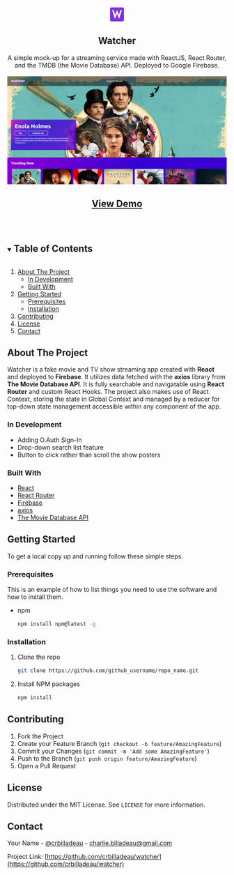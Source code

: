 <!-- PROJECT LOGO -->
<br />
<p align="center">
  <a href="https://github.com/crbilladeau/watcher">
    <img src="public/favicon-32x32.png" alt="Logo" width="32" height="32">
  </a>

  <h2 align="center">Watcher</h3>

  <p align="center">
    A simple mock-up for a streaming service made with ReactJS, React Router, and the TMDB (the Movie Database) API. Deployed to Google Firebase.
    <br />
    <br />
     <img src="https://github.com/crbilladeau/portfolio/blob/master/src/assets/images/watcher.png?raw=true" alt="Watcher Screenshot" width="1000">
    <br />
  </p>
  <h2 align="center"><a href="https://watcher-6ad27.web.app/">View Demo</a></h2>
  <br />
</p>



<!-- TABLE OF CONTENTS -->
<details open="open">
  <summary><h2 style="display: inline-block">Table of Contents</h2></summary>
  <ol>
    <li>
      <a href="#about-the-project">About The Project</a>
      <ul>
        <li><a href="#in-development">In Development</a></li>
      </ul>
      <ul>
        <li><a href="#built-with">Built With</a></li>
      </ul>
    </li>
    <li>
      <a href="#getting-started">Getting Started</a>
      <ul>
        <li><a href="#prerequisites">Prerequisites</a></li>
        <li><a href="#installation">Installation</a></li>
      </ul>
    </li>
    <li><a href="#contributing">Contributing</a></li>
    <li><a href="#license">License</a></li>
    <li><a href="#contact">Contact</a></li>
  </ol>
</details>



<!-- ABOUT THE PROJECT -->
## About The Project

Watcher is a fake movie and TV show streaming app created with **React** and deployed to **Firebase**. It utilizes data fetched with the **axios** library from **The Movie Database API**. It is fully searchable and navigatable using **React Router** and custom React Hooks. The project also makes use of React Context, storing the state in Global Context and managed by a reducer for top-down state management accessible within any component of the app.

### In Development

* Adding O.Auth Sign-In
* Drop-down search list feature
* Button to click rather than scroll the show posters

### Built With

* [React](https://reactjs.org/)
* [React Router](https://reactrouter.com/web/guides/quick-start)
* [Firebase](https://firebase.google.com/)
* [axios](https://github.com/axios/axios)
* [The Movie Database API](https://www.themoviedb.org/documentation/api?language=en-US)



<!-- GETTING STARTED -->
## Getting Started

To get a local copy up and running follow these simple steps.

### Prerequisites

This is an example of how to list things you need to use the software and how to install them.
* npm
  ```sh
  npm install npm@latest -g
  ```

### Installation

1. Clone the repo
   ```sh
   git clone https://github.com/github_username/repo_name.git
   ```
2. Install NPM packages
   ```sh
   npm install
   ```


<!-- CONTRIBUTING -->
## Contributing

1. Fork the Project
2. Create your Feature Branch (`git checkout -b feature/AmazingFeature`)
3. Commit your Changes (`git commit -m 'Add some AmazingFeature'`)
4. Push to the Branch (`git push origin feature/AmazingFeature`)
5. Open a Pull Request


<!-- LICENSE -->
## License

Distributed under the MIT License. See `LICENSE` for more information.



<!-- CONTACT -->
## Contact

Your Name - [@crbilladeau](https://twitter.com/crbilladeau) - charlie.billadeau@gmail.com

Project Link: [https://github.com/crbilladeau/watcher](https://github.com/crbilladeau/watcher)

